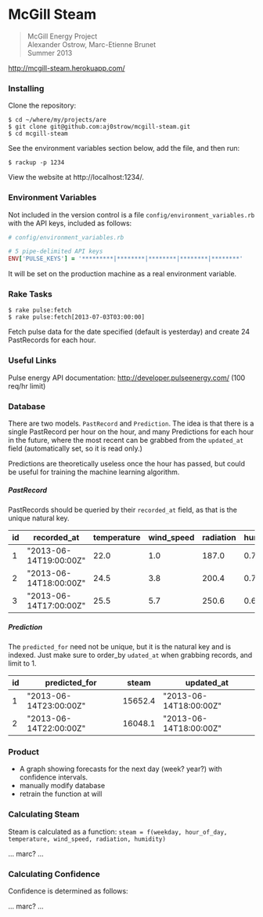 # McGill Steam

> McGill Energy Project   
> Alexander Ostrow, Marc-Etienne Brunet   
> Summer 2013   

http://mcgill-steam.herokuapp.com/

### Installing

Clone the repository:

```
$ cd ~/where/my/projects/are
$ git clone git@github.com:aj0strow/mcgill-steam.git
$ cd mcgill-steam
```

See the environment variables section below, add the file, and then run:

```
$ rackup -p 1234
```

View the website at http://localhost:1234/.

### Environment Variables

Not included in the version control is a file `config/environment_variables.rb` with the API keys, included as follows:

```ruby
# config/environment_variables.rb

# 5 pipe-delimited API keys
ENV['PULSE_KEYS'] = '*********|********|********|********|********'
```

It will be set on the production machine as a real environment variable. 

### Rake Tasks
```
$ rake pulse:fetch
$ rake pulse:fetch[2013-07-03T03:00:00]
```

Fetch pulse data for the date specified (default is yesterday) and create 24 PastRecords for each hour.

### Useful Links

Pulse energy API documentation: http://developer.pulseenergy.com/ (100 req/hr limit)

### Database

There are two models. `PastRecord` and `Prediction`. The idea is that there is a single PastRecord per hour on the hour, and many Predictions for each hour in the future, where the most recent can be grabbed from the `updated_at` field (automatically set, so it is read only.)

Predictions are theoretically useless once the hour has passed, but could be useful for training the machine learning algorithm. 

##### PastRecord

PastRecords should be queried by their `recorded_at` field, as that is the unique natural key. 

| id | recorded\_at           | temperature | wind\_speed | radiation | humidity | steam   |  
| -- | ---------------------- | ----------- | ----------- | --------- | -------- | ------- |  
| 1  | "2013-06-14T19:00:00Z" | 22.0        | 1.0         | 187.0     | 0.7145   | 15640.4 |  
| 2  | "2013-06-14T18:00:00Z" | 24.5        | 3.8         | 200.4     | 0.7890   | 15040.7 |  
| 3  | "2013-06-14T17:00:00Z" | 25.5        | 5.7         | 250.6     | 0.6756   | 15786.0 |  

##### Prediction

The `predicted_for` need not be unique, but it is the natural key and is indexed. Just make sure to order_by `udated_at` when grabbing records, and limit to 1. 

| id | predicted\_for         | steam   | updated\_at            |  
| -- | ---------------------- | ------- | ---------------------- |  
| 1  | "2013-06-14T23:00:00Z" | 15652.4 | "2013-06-14T18:00:00Z" |  
| 2  | "2013-06-14T22:00:00Z" | 16048.1 | "2013-06-14T18:00:00Z" |  

### Product

- A graph showing forecasts for the next day (week? year?) with confidence intervals.
- manually modify database
- retrain the function at will

### Calculating Steam

Steam is calculated as a function: `steam = f(weekday, hour_of_day, temperature, wind_speed, radiation, humidity)`

... marc? ...

### Calculating Confidence

Confidence is determined as follows:

... marc? ...
